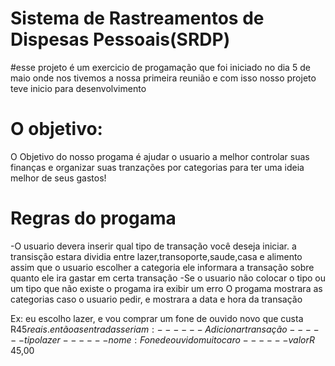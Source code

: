 # Sistema de Rastreamentos de Dispesas Pessoais(SRDP)

#esse projeto é um exercicio de progamação que foi iniciado no dia 5 de maio onde nos tivemos a nossa primeira reunião 
e com isso nosso projeto teve inicio para desenvolvimento

# O objetivo:
O Objetivo do nosso progama é ajudar o usuario a melhor controlar suas finanças e organizar suas tranzações por categorias para ter uma
ideia melhor de seus gastos!

# Regras do progama
-O usuario devera inserir qual tipo de transação você deseja iniciar.
 a transisção estara dividia entre lazer,transoporte,saude,casa e alimento
 assim que o usuario escolher a categoria ele informara a transação sobre quanto ele ira gastar em certa transação 
 -Se o usuario não colocar o tipo ou um tipo que não existe o progama ira exibir um erro
O progama mostrara as categorias caso o usuario pedir, e mostrara a data e hora da transação
 
Ex: eu escolho lazer, e vou comprar um fone de ouvido novo que custa R$45 reais.
    então as entradas seriam:
------Adicionar transação
------tipo lazer
------nome:Fone de ouvido muito caro
------valor R$ 45,00















